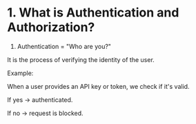 # 1. What is Authentication and Authorization?

1. Authentication = "Who are you?"

It is the process of verifying the identity of the user.


Example:

When a user provides an API key or token, we check if it's valid.

If yes → authenticated.

If no → request is blocked.

